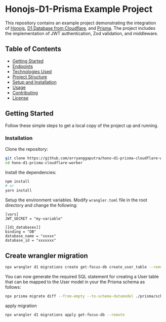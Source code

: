# Honojs-D1-Prisma Example Project

This repository contains an example project demonstrating the integration of [Honojs](https://hono.dev/), [D1 Database from Cloudflare](https://developers.cloudflare.com/d1/), and [Prisma](https://www.prisma.io/). The project includes the implementation of JWT authentication, Zod validation, and middleware.

## Table of Contents

- [Getting Started](#getting-started)
- [Endpoints](#endpoints)
- [Technologies Used](#technologies-used)
- [Project Structure](#project-structure)
- [Setup and Installation](#setup-and-installation)
- [Usage](#usage)
- [Contributing](#contributing)
- [License](#license)

## Getting Started

Follow these simple steps to get a local copy of the project up and running.

### Installation

Clone the repository:

```bash
git clone https://github.com/arryanggaputra/hono-d1-prisma-cloudflare-worker.git
cd hono-d1-prisma-cloudflare-worker
```

Install the dependencies:

```bash
npm install
# or
yarn install

```

Setup the environment variables. Modify `wrangler.toml` file in the root directory and change the following:

```
[vars]
JWT_SECRET = "my-variable"

[[d1_databases]]
binding = "DB"
database_name = "xxxxx"
database_id = "xxxxxxx"
```

## Create wrangler migration

```bash
npx wrangler d1 migrations create get-focus-db create_user_table --remote
```

You can now generate the required SQL statement for creating a User table that can be mapped to the User model in your the Prisma schema as follows:

```bash
npx prisma migrate diff --from-empty --to-schema-datamodel ./prisma/schema.prisma --script --output migrations/0001_create_user_table.sql
```

apply migration

```bash
npx wrangler d1 migrations apply get-focus-db --remote
```
